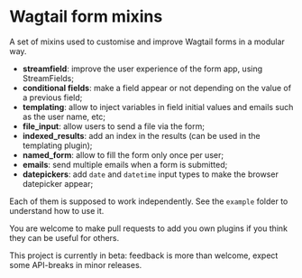 # Wagtail form mixins

A set of mixins used to customise and improve Wagtail forms in a modular way.

- **streamfield**: improve the user experience of the form app, using StreamFields;
- **conditional fields**: make a field appear or not depending on the value of a previous field;
- **templating**: allow to inject variables in field initial values and emails such as the user name, etc;
- **file_input**: allow users to send a file via the form;
- **indexed_results**: add an index in the results (can be used in the templating plugin);
- **named_form**: allow to fill the form only once per user;
- **emails**: send multiple emails when a form is submitted;
- **datepickers**: add `date` and `datetime` input types to make the browser datepicker appear;

Each of them is supposed to work independently. See the `example` folder to understand how to use it.

You are welcome to make pull requests to add you own plugins if you think they can be useful for others.

This project is currently in beta: feedback is more than welcome, expect some API-breaks in minor releases.
